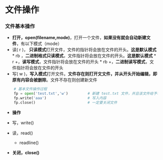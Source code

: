 # 文件操作

### 文件基本操作
*  **打开，open(filename,mode)**，打开一个文件，**如果没有就会自动新建文件**，有以下模式（mode）
  *  读( r )， **只读模式**打开文件，文件的指针将会放在⽂件的开头。**这是默认模式**
    * rb ，**二进制格式只读模式**，文件指针将会放在文件的开头。**这是默认模式**
    * r +，**读写模式**，文件指针将会放在文件的开头
    * rb +，**二进制读写模式**，文件指针将会放在文件的开头 
  *  写( w )，**写入模式**打开文件。**文件存在则打开⽂文件，并从开头开始编辑，即原有内容会被删除**。⽂件不存在则创建新文件


```python
    # 基本文件操作过程
    fp = open('test.txt','w')         # 新建 test.txt 文件，并且该文件给予写入权限，赋值与一个变量
    fp.write('aaa')                   # 写入内容
    fp.close()                        # 一定要关闭文件

```


  
*  **操作**
  * 写，write()
  * 读，read()
    * readline()  
    
    
*  **关闭，close()**





